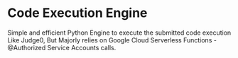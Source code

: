 # Code Execution Engine

Simple and efficient Python Engine to execute the submitted code execution Like Judge0, But Majorly relies on 
Google Cloud Serverless Functions - @Authorized Service Accounts calls.